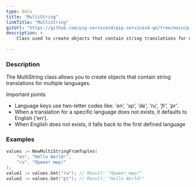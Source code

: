 ```yaml
---
type: docs
title: "MultiString"
linkTitle: "MultiString"
gitUrl: "https://github.com/pip-services4/pip-services4-go/tree/main/pip-services4-data-go"
description: > 
    Class used to create objects that contain string translations for multiple languages.
    
---
```


### Description

The MultiString class allows you to create objects that contain string translations for multiple languages.

Important points

- Language keys use two-letter codes like: *'en', 'sp', 'de', 'ru', 'fr', 'pr'*.
- When a translation for a specific language does not exists, it defaults to English ('en').
- When English does not exists, it falls back to the first defined language



### Examples

```go
values := NewMultiStringFromTuples(
	"en", "Hello World!",
	"ru", "Привет мир!"
);
value1 := values.Get("ru"); // Result: "Привет мир!"
value2 := values.Get("pt"); // Result: "Hello World!"

```

